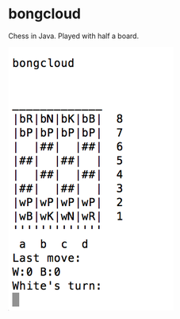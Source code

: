 bongcloud
===============
Chess in Java. 
Played with half a board.

![bongcloud demo](https://raw.githubusercontent.com/albab/bongcloud/master/img/screenshot.png "bongcloud")